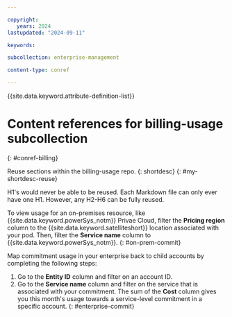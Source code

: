 ```yaml
---

copyright:
   years: 2024
lastupdated: "2024-09-11"

keywords:

subcollection: enterprise-management

content-type: conref

---
```



{{site.data.keyword.attribute-definition-list}}

# Content references for billing-usage subcollection
{: #conref-billing}

Reuse sections within the billing-usage repo.
{: shortdesc}
{: #my-shortdesc-reuse}

H1's would never be able to be reused. Each Markdown file can only ever have one H1. However, any H2-H6 can be fully reused.


To view usage for an on-premises resource, like {{site.data.keyword.powerSys_notm}} Privae Cloud, filter the **Pricing region** column to the {{site.data.keyword.satelliteshort}} location associated with your pod. Then, filter the **Service name** column to {{site.data.keyword.powerSys_notm}}.
{: #on-prem-commit}

Map commitment usage in your enterprise back to child accounts by completing the following steps:
1. Go to the **Entity ID** column and filter on an account ID.
1. Go to the **Service name** column and filter on the service that is associated with your commitment. The sum of the **Cost** column gives you this month's usage towards a service-level commitment in a specific account.
{: #enterprise-commit}
